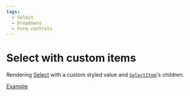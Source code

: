 ```yaml
---
tags:
  - Select
  - Dropdowns
  - Form controls
---
```


# Select with custom items

<div data-description>

Rendering [Select](/components/select) with a custom styled value and [`SelectItem`](/reference/select-item)'s children.

</div>

<div data-tags></div>

<a href="./index.react.tsx" data-playground>Example</a>
